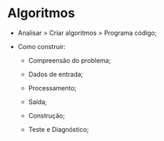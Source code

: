 # Algoritmos

- Analisar > Criar algoritmos > Programa código;

- Como construir:

  - Compreensão do problema;

  - Dados de entrada;

  - Processamento;

  - Saída;

  - Construção;

  - Teste e Diagnóstico;